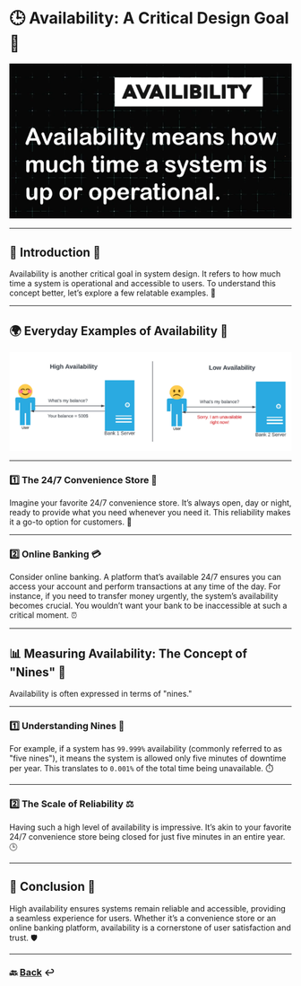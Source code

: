 # **🕒 Availability: A Critical Design Goal** 🎯

![07.png](img/07.png)

---

## **📖 Introduction** 🌟

Availability is another critical goal in system design. It refers to how much time a system is operational and accessible to users. To understand this concept better, let’s explore a few relatable examples. 🧩

---

## **🌍 Everyday Examples of Availability** 🏪

![08.png](img/08.png)

---

### **1️⃣ The 24/7 Convenience Store** 🏪

Imagine your favorite 24/7 convenience store. It’s always open, day or night, ready to provide what you need whenever you need it. This reliability makes it a go-to option for customers. 🛒

---

### **2️⃣ Online Banking** 💳

Consider online banking. A platform that’s available 24/7 ensures you can access your account and perform transactions at any time of the day. For instance, if you need to transfer money urgently, the system’s availability becomes crucial. You wouldn’t want your bank to be inaccessible at such a critical moment. ⏰

---

## **📊 Measuring Availability: The Concept of "Nines"** 🔢

Availability is often expressed in terms of "nines."

---

### **1️⃣ Understanding Nines** 🎯

For example, if a system has `99.999%` availability (commonly referred to as "five nines"), it means the system is allowed only five minutes of downtime per year. This translates to `0.001%` of the total time being unavailable. ⏱️

---

### **2️⃣ The Scale of Reliability** ⚖️

Having such a high level of availability is impressive. It’s akin to your favorite 24/7 convenience store being closed for just five minutes in an entire year. 🕒

---

## **🎉 Conclusion** 🌟

High availability ensures systems remain reliable and accessible, providing a seamless experience for users. Whether it’s a convenience store or an online banking platform, availability is a cornerstone of user satisfaction and trust. 🛡️

---

### **🔙 [Back](../README.md)** ↩️